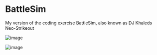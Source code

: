 # BattleSim
My version of the coding exercise BattleSim, also known as DJ Khaleds Neo-Strikeout

![image](https://github.com/CrossyChainsaw/BattleSim/assets/74303221/8ca5ba39-d9ae-4584-98bd-dcf76d2f0899)

![image](https://github.com/CrossyChainsaw/BattleSim/assets/74303221/cbb855a2-c080-4926-99f4-57f96fe19f94)


